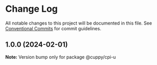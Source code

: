 # Change Log

All notable changes to this project will be documented in this file.
See [Conventional Commits](https://conventionalcommits.org) for commit guidelines.

## 1.0.0 (2024-02-01)

**Note:** Version bump only for package @cuppy/cpi-u
